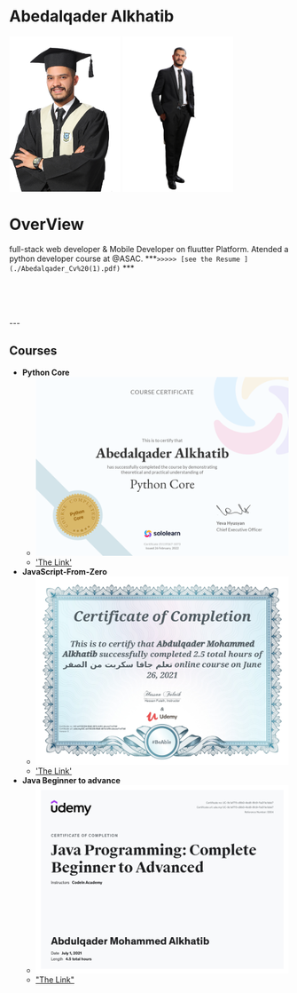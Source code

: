 # Abedalqader Alkhatib

<head>
<style>

    div.img#rightImage:hover{
color:red;

    }

    h1:hover{
        color:red;
    }
</style>
</head>
<div>

<img src="./PersonalImages/12499.jpg" width="200px" style="background-color:black; " id="rightImage">
<img src="./PersonalImages/12501-removebg-preview.png" width="200px" id="leftImage">
</div>

## <h1>OverView</h1> 

 <span>full-stack web developer & Mobile Developer on fluutter Platform.
  Atended a python developer course at @ASAC.
</span>
***`>>>>> [see the Resume ](./Abedalqader_Cv%20(1).pdf)` ***

<br>
<br>
<br>
<br>
---





## Courses 

* **Python Core**
    * ![Python Core ](./Python-Core-Certificate-sololearn.png)
    * ['The Link'](https://www.sololearn.com/certificates/course/en/25119367/1073/landscape/png)
* **JavaScript-From-Zero**
    * ![JavaScript](./javascript-from-zero.jpg)
    * ['The Link'](https://www.udemy.com/certificate/UC-e41f4336-f6b8-481b-bff4-abcecf1cf7b8/)
* **Java Beginner to advance**
    * !["Java"](./java-begginer-to-advanced.jpg)
    * ["The Link"](https://www.udemy.com/certificate/UC-9c1af715-d9b0-4bd8-8fc9-f1a011e1dde7/)